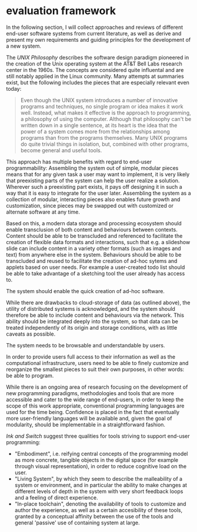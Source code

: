 evaluation framework
====================

In the following section, I will collect approaches and reviews of different end-user software systems from current
literature, as well as derive and present my own requirements and guiding principles for the development of a new system.

The *UNIX Philosophy* <mmm-link path="../references/unix"></mmm-link> describes the software design paradigm
pioneered in the creation of the Unix operating system at the AT&T Bell Labs research center in the 1960s. The
concepts are considered quite influental and are still notably applied in the Linux community. Many attempts at
summaries exist, but the following includes the pieces that are especially relevant even today:

> Even though the UNIX system introduces a number of innovative programs and techniques, no single program or idea makes it work well.
> Instead, what makes it effective is the approach to programming, a philosophy of using the computer. Although that philosophy can't be
> written down in a single sentence, at its heart is the idea that the power of a system comes more from the relationships among programs
> than from the programs themselves. Many UNIX programs do quite trivial things in isolation, but, combined with other programs,
> become general and useful tools.

This approach has multiple benefits with regard to end-user programmability: Assembling the system out of simple,
modular pieces means that for any given task a user may want to implement, it is very likely that preexisting parts
of the system can help the user realize a solution. Wherever such a preexisting part exists, it pays off designing it
in such a way that it is easy to integrate for the user later. Assembling the system as a collection of modular,
interacting pieces also enables future growth and customization, since pieces may be swapped out with customized or
alternate software at any time. 

Based on this, a modern data storage and processing ecosystem should enable transclusion of both content and behaviours
between contexts.
Content should be able to be transcluded and referenced to facilitate the creation of flexible data formats and interactions,
such that e.g. a slideshow slide can include content in a variety other formats (such as images and text) from anywhere else in the system.
Behaviours should be able to be transcluded and reused to facilitate the creation of ad-hoc sytems and applets based on user needs.
For example a user-created todo list should be able to take advantage of a sketching tool the user already has access to.

The system should enable the quick creation of ad-hoc software.

While there are drawbacks to cloud-storage of data (as outlined above), the utility of distributed systems is acknowledged,
and the system should therefore be able to include content and behaviours via the network.
This ability should be integrated deeply into the system,
so that data can be treated independently of its origin and storage conditions, with as little caveats as possible.

The system needs to be browsable and understandable by users.

In order to provide users full access to their information as well as the computational infrastructure,
users need to be able to finely customize and reorganize the smallest pieces to suit their own purposes,
in other words: be able to program.

While there is an ongoing area of research focusing on the development of new programming paradigms, 
methodologies and tools that are more accessible and cater to the wide
range of end-users<mmm-link path="../references/subtext"></mmm-link>,
in order to keep the scope of this work appropriate,
conventional programming languages are used for the time being.
Confidence is placed in the fact that eventually more user-friendly languages will be available and,
given the goal of modularity, should be implementable in a straightforward fashion.

*Ink and Switch* suggest three qualities for tools striving to support
end-user programming<mmm-link path="../references/inkandswitch"></mmm-link>:

- "Embodiment", i.e. reifying central concepts of the programming model as more concrete, tangible objects
  in the digital space (for example through visual representation),
  in order to reduce cognitive load on the user.
- "Living System", by which they seem to describe the malleability of a system or environment,
  and in particular the ability to make changes at different levels of depth in the system with
  very short feedback loops and a feeling of direct experience.
- "In-place toolchain", denoting the availability of tools to customize and author the experience,
  as well as a certain accesibility of these tools, granted by a conceptual affinity between the
  use of the tools and general 'passive' use of containing system at large. 
